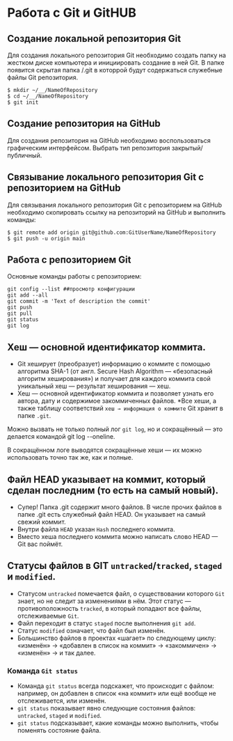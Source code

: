 # Работа с Git и GitHUB
## Создание локальной репозитория Git

Для создания локального репозитория Git необходимо создать папку на жестком диске компьютера и инициировать создание в ней Git. В папке появится скрытая папка /.git в которрой будут содержаться служебные файлы Git репозитория.
```
$ mkdir ~/__/NameOfRepository
$ cd ~/__/NameOfRepository
$ git init
```

## Создание репозитория на GitHub

Для создания репозитория на GitHub необходимо воспользоваться графическим интерфейсом. Выбрать тип репозитория закрытый/публичный.


## Связывание локального репозитория Git с репозиторием на GitHub
Для связывания локального репозитория Git с репозиторием на GitHub необходимо скопировать ссылку на репозиторий на GitHub и выполнить команды:
```
$ git remote add origin git@github.com:GitUserName/NameOfRepository
$ git push -u origin main
```

## Работа с репозиторием Git
Основные команды работы с репозиторием:
```
git config --list ##просмотр конфигурации
git add --all
git commit -m 'Text of description the commit'
git push
git pull
git status
git log
```


## Хеш — основной идентификатор коммита.

* Git хеширует (преобразует) информацию о коммите с помощью алгоритма SHA-1 (от англ. Secure Hash Algorithm — «безопасный алгоритм хеширования») и получает для каждого коммита свой уникальный хеш — результат хеширования — хеш.
* Хеш — основной идентификатор коммита и позволяет узнать его автора, дату и содержимое закоммиченных файлов.
*Все хеши, а также таблицу соответствий ```хеш → информация о коммите``` Git хранит в папке ```.git```.

Можно вызвать не только полный лог ```git log```,
но и сокращённый — это делается командой git log --oneline.

В сокращённом логе выводятся сокращённые хеши — их можно использовать точно так же, как и полные.


## Файл HEAD указывает на коммит, который сделан последним (то есть на самый новый).

* Супер! Папка .git содержит много файлов. В числе прочих файлов в папке .git есть служебный файл HEAD. Он указывает на самый свежий коммит.
* Внутри файла ```HEAD``` указан ```Hash``` последнего коммита.
* Вместо хеша последнего коммита можно написать слово HEAD — Git вас поймёт.


## Статусы файлов в GIT ```untracked```/```tracked```, ```staged``` и ```modified```.

* Статусом ```untracked``` помечается файл, о существовании которого ```Git``` знает, но не следит за изменениями в нём. Этот статус — противоположность ```tracked```, в который попадают все файлы, отслеживаемые ```Git```.
* Файл переходит в статус ```staged``` после выполнения ```git add```.
* Статус ```modified``` означает, что файл был изменён.
* Большинство файлов в проектах «шагает» по следующему циклу: «изменён» → «добавлен в список на коммит» → «закоммичен» → «изменён» → и так далее.

### Команда ```Git status```

* Команда ```git status``` всегда подскажет, что происходит с файлом: например, он добавлен в список «на коммит» или ещё вообще не отслеживается, или изменён.
* ```git status``` показывает явно следующие состояния файлов: ```untracked```, ```staged``` и ```modified```.
* ```git status``` подсказывает, какие команды можно выполнить, чтобы поменять состояние файла.